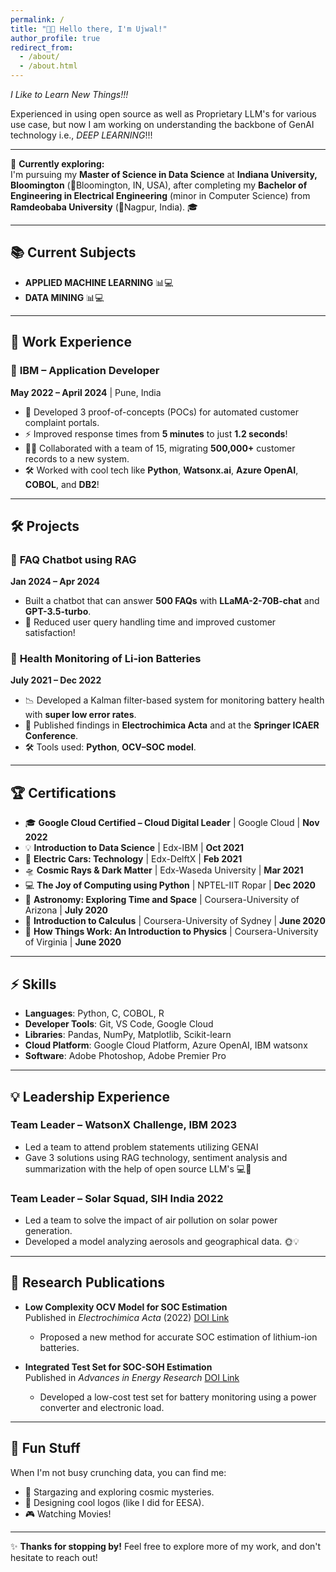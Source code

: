 ```yaml
---
permalink: /
title: "👋🏻 Hello there, I'm Ujwal!"
author_profile: true
redirect_from: 
  - /about/
  - /about.html
---
```


*I Like to Learn New Things!!!*

Experienced in using open source as well as Proprietary LLM's for various use case, but now I am working on understanding the backbone of GenAI technology i.e., *DEEP LEARNING*!!! 

---

🔭 **Currently exploring:**  
I'm pursuing my **Master of Science in Data Science** at **Indiana University, Bloomington** (📍Bloomington, IN, USA), after completing my **Bachelor of Engineering in Electrical Engineering** (minor in Computer Science) from **Ramdeobaba University** (📍Nagpur, India). 🎓

---

## 📚 **Current Subjects**  
- **APPLIED MACHINE LEARNING** 📊💻
- **DATA MINING** 📊💻


---

## 💼 **Work Experience**

### 🚀 **IBM** – Application Developer  
**May 2022 – April 2024** | Pune, India  
- 🤖 Developed 3 proof-of-concepts (POCs) for automated customer complaint portals.  
- ⚡ Improved response times from **5 minutes** to just **1.2 seconds**!  
- 🧑‍💻 Collaborated with a team of 15, migrating **500,000+** customer records to a new system.  
- 🛠️ Worked with cool tech like **Python**, **Watsonx.ai**, **Azure OpenAI**, **COBOL**, and **DB2**!

---

## 🛠️ **Projects**

### 🤖 **FAQ Chatbot using RAG**  
**Jan 2024 – Apr 2024**  
- Built a chatbot that can answer **500 FAQs** with **LLaMA-2-70B-chat** and **GPT-3.5-turbo**.  
- 🏅 Reduced user query handling time and improved customer satisfaction!

### 🔋 **Health Monitoring of Li-ion Batteries**  
**July 2021 – Dec 2022**  
- 📉 Developed a Kalman filter-based system for monitoring battery health with **super low error rates**.  
- 🔬 Published findings in **Electrochimica Acta** and at the **Springer ICAER Conference**.  
- 🛠️ Tools used: **Python**, **OCV–SOC model**.

---

## 🏆 **Certifications**  
- 🎓 **Google Cloud Certified – Cloud Digital Leader** | Google Cloud | **Nov 2022**  
- 💡 **Introduction to Data Science** | Edx-IBM | **Oct 2021**  
- 🚗 **Electric Cars: Technology** | Edx-DelftX | **Feb 2021**  
- 🛸 **Cosmic Rays & Dark Matter** | Edx-Waseda University | **Mar 2021**
- 💻 **The Joy of Computing using Python** | NPTEL-IIT Ropar | **Dec 2020**
- 💫 **Astronomy: Exploring Time and Space** | Coursera-University of Arizona | **July 2020**
- 🧮 **Introduction to Calculus** | Coursera-University of Sydney | **June 2020**
- 🔭 **How Things Work: An Introduction to Physics** | Coursera-University of Virginia | **June 2020**


---

## ⚡ **Skills**  
- **Languages**: Python, C, COBOL, R  
- **Developer Tools**: Git, VS Code, Google Cloud  
- **Libraries**: Pandas, NumPy, Matplotlib, Scikit-learn 
- **Cloud Platform**: Google Cloud Platform, Azure OpenAI, IBM watsonx 
- **Software**: Adobe Photoshop, Adobe Premier Pro  

---

## 💡 **Leadership Experience**

### **Team Leader – WatsonX Challenge, IBM 2023**  
- Led a team to attend problem statements utilizing GENAI
- Gave 3 solutions using RAG technology, sentiment analysis and summarization with the help of open source LLM's 💻🧬

### **Team Leader – Solar Squad, SIH India 2022**  
- Led a team to solve the impact of air pollution on solar power generation.  
- Developed a model analyzing aerosols and geographical data. 🌞💡

---

## 📜 **Research Publications**  
- **Low Complexity OCV Model for SOC Estimation**  
  Published in *Electrochimica Acta* (2022) [DOI Link](https://doi.org/10.1016/j.electacta.2022.140944)  
  - Proposed a new method for accurate SOC estimation of lithium-ion batteries.

- **Integrated Test Set for SOC-SOH Estimation**  
  Published in *Advances in Energy Research* [DOI Link](https://link.springer.com/chapter/10.1007/978-981-99-2283-3_6)  
  - Developed a low-cost test set for battery monitoring using a power converter and electronic load.

---

## 🎨 **Fun Stuff**  
When I'm not busy crunching data, you can find me:  
- 🌌 Stargazing and exploring cosmic mysteries.  
- 🎨 Designing cool logos (like I did for EESA).  
- 🎮 Watching Movies!

---

✨ **Thanks for stopping by!** Feel free to explore more of my work, and don't hesitate to reach out!  
